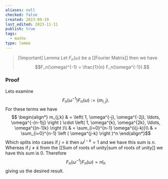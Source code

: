 ```yaml
---
aliases: null
checked: false
created: 2023-09-19
last_edited: 2023-11-11
publish: true
tags:
  - maths
type: lemma
---
```


>[!important] Lemma
>Let $F_n(\omega)$ be a [[Fourier Matrix]] then we have
> $$F_n(\omega)^{-1} = \frac{1}{n} F_n(\omega^{-1}).$$
### Proof
Lets examine
$$F_n(\omega^{-1}) F_n(\omega) := \{m_{i,j}\}.$$
For these terms we have
$$ \begin{align*} m_{j,k} & = \left( 1, \omega^{-j}, \omega^{-2j}, \ldots, \omega^{-(n-1)j} \right ) \cdot \left( 1, \omega^{k}, \omega^{2k}, \ldots, \omega^{(n-1)k} \right )\\
& = \sum_{i=0}^{n-1} \omega^{i(j-k)}\\
& = \sum_{i=0}^{n-1} \left ( \omega^{j-k} \right )^n
\end{align*}$$
Which splits into cases if $j = k$ then $\omega^{j-k} = 1$ and we have this sum is $n$. Whereas if $j \not = k$ from the [[Sum of roots of unity|sum of roots of unity]] we have this sum is 0. Therefore
$$ F_n(\omega^{-1}) F_n(\omega) = n I_n$$
giving us the desired result.
